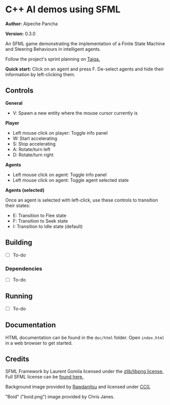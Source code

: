 # C++ AI demos using SFML

**Author:** Alpeche Pancha

**Version:** 0.3.0

An SFML game demonstrating the implementation of a Finite State Machine and Steering Behaviours in intelligent agents.

Follow the project's sprint planning on [Taiga.](https://tree.taiga.io/project/phixyn-sfml-game-ai-demos/)

**Quick start:** Click on an agent and press F. De-select agents and hide their information by left-clicking them.

## Controls

**General**

* V: Spawn a new entity where the mouse cursor currently is

**Player**

* Left mouse click on player: Toggle info panel
* W: Start accelerating
* S: Stop accelerating
* A: Rotate/turn left
* D: Rotate/turn right

**Agents**

* Left mouse click on agent: Toggle info panel
* Left mouse click on agent: Toggle agent selected state

**Agents (selected)**

Once an agent is selected with left-click, use these controls to transition their states:

* E: Transition to Flee state
* F: Transition to Seek state
* I: Transition to Idle state (default)

## Building

* [ ] To-do

### Dependencies

* [ ] To-do

## Running

* [ ] To-do

## Documentation

HTML documentation can be found in the `doc/html` folder. Open `index.html` in a web browser to get started.

## Credits

SFML Framework by Laurent Gomila licensed under the [zlib/libpng license.](https://opensource.org/licenses/Zlib) Full SFML license can be [found here.](https://www.sfml-dev.org/license.php)

Background image provided by [Rawdanitsu](https://opengameart.org/users/rawdanitsu) and licensed under [CC0.](https://creativecommons.org/publicdomain/zero/1.0/)

"Boid" ("boid.png") image provided by Chris Janes.
